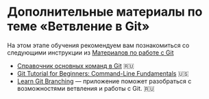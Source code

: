  # Дополнительные материалы по теме «Ветвление в Git»

На этом этапе обучения рекомендуем вам познакомиться со следующими инструкции из [Материалов по работе с Git](./GitMaterialsAll.md)

- [Справочник основных команд в Git](./GitCommandGuide.md) 🇷🇺
- [Git Tutorial for Beginners: Command-Line Fundamentals](https://www.youtube.com/watch?v=HVsySz-h9r4) 🇺🇸
- [Learn Git Branching](https://learngitbranching.js.org/?locale=ru_RU) — приложение поможет разобраться с возможностями ветвления и работы с Git. 🇷🇺
